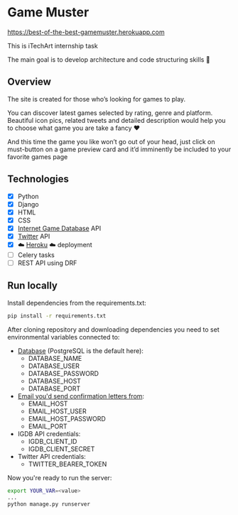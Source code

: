 # Game Muster

https://best-of-the-best-gamemuster.herokuapp.com

This is iTechArt internship task

The main goal is to develop architecture and code structuring skills :muscle:

## Overview

The site is created for those who’s looking for games to play. 

You can discover latest games selected by rating, genre and platform. Beautiful icon pics, related tweets and detailed description would help you to choose what game you are take a fancy :hearts: 

And this time the game you like won’t go out of your head, just click on must-button on a game preview card and it’d imminently be included to your favorite games page

## Technologies

- [x] Python
- [x] Django 
- [x] HTML
- [x] CSS
- [x] [Internet Game Database](https://www.igdb.com/api) API 
- [x] [Twitter](https://developer.twitter.com/en/docs) API
- [x] :cloud: [Heroku](https://www.heroku.com/) :cloud: deployment
- [ ] Celery tasks 
- [ ] REST API using DRF

## Run locally

Install dependencies from the requirements.txt:
```sh
pip install -r requirements.txt
```
After cloning repository and downloading dependencies you need to set environmental variables connected to:
- [Database](https://docs.djangoproject.com/en/3.2/ref/settings/#databases) (PostgreSQL is the default here):
  - DATABASE_NAME
  - DATABASE_USER
  - DATABASE_PASSWORD
  - DATABASE_HOST
  - DATABASE_PORT
- [Email you'd send confirmation letters from](https://docs.djangoproject.com/en/3.2/topics/email/#send-mail):
  - EMAIL_HOST
  - EMAIL_HOST_USER
  - EMAIL_HOST_PASSWORD
  - EMAIL_PORT
- IGDB API credentials: 
  - IGDB_CLIENT_ID
  - IGDB_CLIENT_SECRET
- Twitter API credentials:
  - TWITTER_BEARER_TOKEN

Now you're ready to run the server: 
```sh
export YOUR_VAR=<value>
...
python manage.py runserver
```
